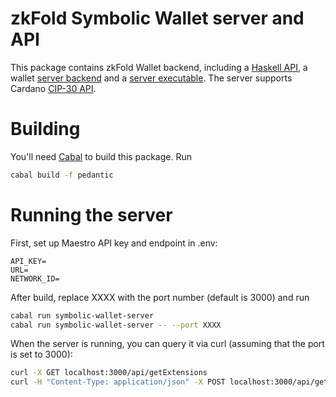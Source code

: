 # zkFold Symbolic Wallet server and API 

This package contains zkFold Wallet backend, including a [Haskell API](src/ZkFold/Wallet/API.hs), a wallet [server backend](src/ZkFold/Wallet/Server.hs) and a [server executable](app/Main.hs). The server supports Cardano [CIP-30 API](https://github.com/cardano-foundation/CIPs/tree/master/CIP-0030).

# Building

You'll need [Cabal](https://www.haskell.org/cabal/) to build this package. Run

```bash
cabal build -f pedantic
```

# Running the server

First, set up Maestro API key and endpoint in .env:

```
API_KEY=
URL=
NETWORK_ID=
```

After build, replace XXXX with the port number (default is 3000) and run

```bash
cabal run symbolic-wallet-server
cabal run symbolic-wallet-server -- --port XXXX
```

When the server is running, you can query it via curl (assuming that the port is set to 3000):

```bash
curl -X GET localhost:3000/api/getExtensions
curl -H "Content-Type: application/json" -X POST localhost:3000/api/getUtxos -d '{"walletId": "testWallet"}'
```
